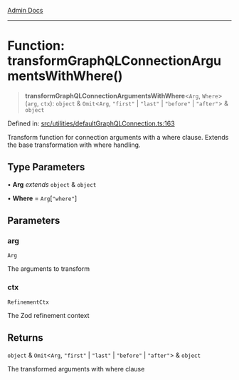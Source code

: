 [Admin Docs](/)

***

# Function: transformGraphQLConnectionArgumentsWithWhere()

> **transformGraphQLConnectionArgumentsWithWhere**\<`Arg`, `Where`\>(`arg`, `ctx`): `object` & `Omit`\<`Arg`, `"first"` \| `"last"` \| `"before"` \| `"after"`\> & `object`

Defined in: [src/utilities/defaultGraphQLConnection.ts:163](https://github.com/PalisadoesFoundation/talawa-api/blob/9f305099d404e8f36dd8bdadb150fba1e7235da9/src/utilities/defaultGraphQLConnection.ts#L163)

Transform function for connection arguments with a where clause.
Extends the base transformation with where handling.

## Type Parameters

• **Arg** *extends* `object` & `object`

• **Where** = `Arg`\[`"where"`\]

## Parameters

### arg

`Arg`

The arguments to transform

### ctx

`RefinementCtx`

The Zod refinement context

## Returns

`object` & `Omit`\<`Arg`, `"first"` \| `"last"` \| `"before"` \| `"after"`\> & `object`

The transformed arguments with where clause
